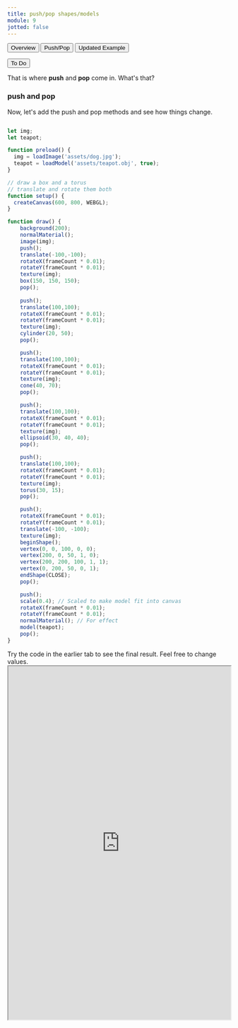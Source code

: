 ```yaml
---
title: push/pop shapes/models
module: 9
jotted: false
---
```



<div class="tab">
  <button class="tablinks active" onclick="openTab(event, 'Overview')">Overview</button>
  <button class="tablinks" onclick="openTab(event, 'pushpop')">Push/Pop</button>  
  <button class="tablinks" onclick="openTab(event, 'updatedexample')">Updated Example</button>  
  
  <button class="tablinks" onclick="openTab(event, 'todo')">To Do</button>  
</div>

<div id="Overview" class="tabcontent" style="display:block"  >
<div class="tabhtml" markdown="1">

That is where **push** and **pop** come in. What's that?

### push and pop


Now, let's add the push and pop methods and see how things change.

```js

let img;
let teapot;

function preload() {
  img = loadImage('assets/dog.jpg');
  teapot = loadModel('assets/teapot.obj', true);
}

// draw a box and a torus
// translate and rotate them both
function setup() {
  createCanvas(600, 800, WEBGL);
}

function draw() {
    background(200);
    normalMaterial();
    image(img);
    push();
    translate(-100,-100);
    rotateX(frameCount * 0.01);
    rotateY(frameCount * 0.01);
    texture(img);
    box(150, 150, 150);
    pop();
    
    push();
    translate(100,100);
    rotateX(frameCount * 0.01);
    rotateY(frameCount * 0.01);
    texture(img);
    cylinder(20, 50);
    pop();

    push();
    translate(100,100);
    rotateX(frameCount * 0.01);
    rotateY(frameCount * 0.01);
    texture(img);
    cone(40, 70);
    pop();

    push();
    translate(100,100);
    rotateX(frameCount * 0.01);
    rotateY(frameCount * 0.01);
    texture(img);
    ellipsoid(30, 40, 40);
    pop();

    push();
    translate(100,100);
    rotateX(frameCount * 0.01);
    rotateY(frameCount * 0.01);
    texture(img);
    torus(30, 15);
    pop();

    push();
    rotateX(frameCount * 0.01);
    rotateY(frameCount * 0.01);
    translate(-100, -100);
    texture(img);
    beginShape();
    vertex(0, 0, 100, 0, 0);
    vertex(200, 0, 50, 1, 0);
    vertex(200, 200, 100, 1, 1);
    vertex(0, 200, 50, 0, 1);
    endShape(CLOSE);
    pop();

    push();
    scale(0.4); // Scaled to make model fit into canvas
    rotateX(frameCount * 0.01);
    rotateY(frameCount * 0.01);
    normalMaterial(); // For effect
    model(teapot);
    pop();
}

```
</div>
</div>

<div id="todo" class="tabcontent">
<div class="tabhtml" markdown="1">
Try the code in the earlier tab to see the final result. Feel free to change values. 

<iframe src="https://editor.p5js.org/michaelcassens/sketches/jtXkq0PXR" width="100%" height="800px"></iframe>
</div>
</div>


 
